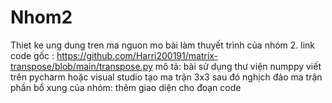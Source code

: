 # Nhom2
Thiet ke ung dung tren ma nguon mo
bài làm thuyết trình của nhóm 2.
link code gốc : https://github.com/Harri200191/matrix-transpose/blob/main/transpose.py
mô tả: bài sử dụng thư viện numppy viết trên pycharm hoặc visual studio 
tạo ma trận 3x3 sau đó nghịch đảo ma trận
phần bổ xung của nhóm: thêm giao diện cho đoạn code
